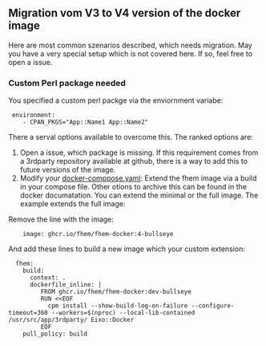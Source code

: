 ## Migration vom V3 to V4 version of the docker image


Here are most common szenarios described, which needs migration.
May you have a very special setup which is not covered here. If so, feel free to open a issue.


### Custom Perl package needed

You specified a custom perl packge via the enviornment variabe:
   
     environment:
        - CPAN_PKGS="App::Name1 App::Name2"

There a serval options available to overcome this.
The ranked options are:

1. Open a issue, which package is missing.
If this requirement comes from a 3rdparty repository available at github, there is a way to add this to future versions of the image.
2. Modify your [docker-comppose.yaml](https://github.com/fhem/fhem-docker/blob/docs-v4/docker-compose.yml#L117):
   Extend the fhem image via a build in your compose file. 
   Other otions to archive this can be found in the docker documatation.
   You can extend the minimal or the full image.
   The example extends the full image:

  Remove the line with the image:
         
        image: ghcr.io/fhem/fhem-docker:4-bullseye

  And add these lines to build a new image which your custom extension:
  
      fhem:
        build:
          context: .
          dockerfile_inline: |
             FROM ghcr.io/fhem/fhem-docker:dev-bullseye 
             RUN <<EOF
               cpm install --show-build-log-on-failure --configure-timeout=360 --workers=$(nproc) --local-lib-contained /usr/src/app/3rdparty/ Eixo::Docker
             EOF
        pull_policy: build

